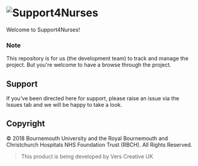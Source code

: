 # ![Support4Nurses][logo]

[logo]: http://s4n.preview.verscreative.co.uk/app/brand/img/logo/s4n-logo-brand.png

Welcome to Support4Nurses!

### Note

This repository is for us (the development team) to track and manage the project. But you're welcome to have a browse through the project.

## Support
If you've been directed here for support, please raise an issue via the Issues tab and we will be happy to take a look.

## Copyright
© 2018 Bournemouth University and the Royal Bournemouth and Christchurch Hospitals NHS Foundation Trust (RBCH). All Rights Reserved.
> This product is being developed by Vers Creative UK
